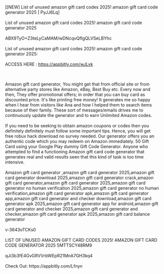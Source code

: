 [[NEW] List of unused amazon gift card codes 2025! amazon gift card code generator 2025 [ PyJJ6Lq]
<br>
<br>List of unused amazon gift card codes 2025! amazon gift card code generator 2025
<br>
<br>ABX9TyO+Z3teLyCaMAM/wDNcqvQfIgQLVSeLBYhc
<br>
<br>List of unused amazon gift card codes 2025! amazon gift card code generator 2025:
<br>
<br>ACCESS HERE : https://appbitly.com/wJLvk

<br>
<br>Amazon gift card generator, You might get that from official site or from alternative party stores like Amazon, eBay, Best Buy etc. Every now and then, They offer promotional offers; in order that you can buy card as discounted price. It's like printing free money! It generates me so happy when I hear from visitors like Ana and how I helped them to search items because of their family. These sort of messages/emails drives me to continuously update the generator and to earn Unlimited Amazon codes. 
<br>
<br>If you need to be seeking to obtain amazon coupons or codes then you definitely definitely must follow some important tips. Hence, you will get free robux hack download no survey needed. Our generator offers you an authentic code which you may redeem on Amazon immediately. 50 Gift Card using your Google Play dummy Gift Code Generator. Anyone who attempted to find a functioning Amazon gift card code generator that generates real and valid results seen that this kind of task is too time intensive. 
<br>
<br>Amazon gift card generator ,amazon gift card generator 2025,amazon gift card generator download 2025,amazon gift card generator crack,amazon gift card generator,amazon gift card generator 2025,amazon gift card generator no human verification 2025,amazon gift card generator no human verification,amazon gift card generator apk,amazon gift card generator app,amazon gift card generator and checker download,amazon gift card generator apk 2025,amazon gift card generator app for android,amazon gift card generator and checker 2025,amazon gift card generator and checker,amazon gift card generator apk 2025,amazon gift card balance generator
<br>
<br>v-3643oTCKs0
<br>
<br>LIST OF UNUSED AMAZON GIFT CARD CODES 2025! AMAZON GIFT CARD CODE GENERATOR 2025 5MTTSCY48RM9
<br>
<br>qJi3b3fE4GvGRVVrbWEpR21MnA7GH3kq4
<br>
<br>Check Out: https://appbitly.com/Lfnyn
<br>
